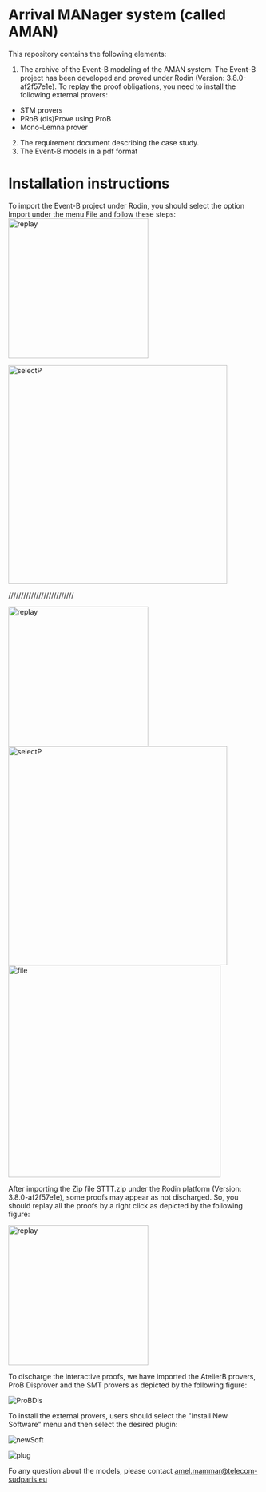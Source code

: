 # Arrival MANager system (called AMAN)
This repository contains the following elements: 
1. The archive of the Event-B modeling of the AMAN system: The Event-B project has been developed and proved under Rodin (Version:  3.8.0-af2f57e1e). To replay the proof obligations, you need to install the following external provers:
  - STM provers
  - PRoB (dis)Prove using ProB 
  - Mono-Lemna prover
2. The requirement document describing the case study.
3. The Event-B models in a pdf format

# Installation instructions
To import the Event-B project under Rodin, you should select the option Import under the menu File and follow these steps:
<img width="280" alt="replay" src="https://github.com/AmelMammar/AMAN/assets/60692373/cacca64e-5c45-4702-a24f-76c9a0440470">

<img width="438" alt="selectP" src="https://github.com/AmelMammar/SpeedControlSystem/assets/60692373/ef875cec-067c-4514-9b85-2aa7f188471c">

//////////////////////////


<img width="280" alt="replay" src="https://github.com/AmelMammar/SpeedControlSystem/assets/60692373/f56d0414-bcab-4ccb-a5bb-f9bdb131475f">

<img width="438" alt="selectP" src="https://github.com/AmelMammar/SpeedControlSystem/assets/60692373/ef875cec-067c-4514-9b85-2aa7f188471c">

<img width="425" alt="file" src="https://github.com/AmelMammar/SpeedControlSystem/assets/60692373/73fdcdb0-fbb4-436f-b4b2-755a40f60ce8">


After importing the Zip file STTT.zip under the Rodin platform (Version: 3.8.0-af2f57e1e), some proofs may appear as not discharged. So, you should replay all the proofs by a right click as depicted by the following figure:

<img width="280" alt="replay" src="https://github.com/AmelMammar/SpeedControlSystem/assets/60692373/6968a863-570f-4b90-a377-8fc70a1823d3">

To discharge the interactive proofs, we have imported the AtelierB provers, ProB Disprover and the SMT provers as depicted by the following figure:

![ProBDis](https://github.com/AmelMammar/SpeedControlSystem/assets/60692373/d97f69ce-3535-4e69-95d0-7dc052816da4)

To install the external provers, users should select the "Install New Software" menu and then select the desired plugin:

![newSoft](https://github.com/AmelMammar/SpeedControlSystem/assets/60692373/4516c199-6901-432c-a281-154cc7ea0698)

![plug](https://github.com/AmelMammar/SpeedControlSystem/assets/60692373/d9a2a063-a9e9-4f47-b1d6-2233e11b9b66)

Fo any question about the models, please contact amel.mammar@telecom-sudparis.eu

